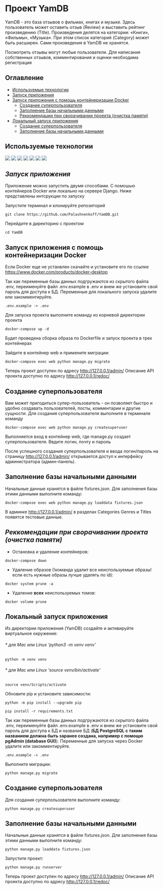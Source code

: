 # **Проект YamDB**

YamDB - это база отзывов о фильмах, книгах и музыке. Здесь пользователь может оставить отзыв (Review) и выставить рейтинг произведению (Title). Произведения делятся на категории: «Книги», «Фильмы», «Музыка». При этом список категорий (Category) может быть расширен. Сами произведения в YamDB не хранятся.

Посмотреть отзывы могут любые пользователи. Для написания собственных отзывов, комментирования и оценки необходима регистрация

## **Оглавление**
* [Используемые технологии](https://github.com/Palashnenkoff/infra_sp2/blob/master/README.md#%D0%B7%D0%B0%D0%BF%D1%83%D1%81%D0%BA-%D0%BF%D1%80%D0%B8%D0%BB%D0%BE%D0%B6%D0%B5%D0%BD%D0%B8%D1%8F)
* [Запуск приложения](https://github.com/Palashnenkoff/infra_sp2/blob/master/README.md#%D0%B7%D0%B0%D0%BF%D1%83%D1%81%D0%BA-%D0%BF%D1%80%D0%B8%D0%BB%D0%BE%D0%B6%D0%B5%D0%BD%D0%B8%D1%8F)
* [Запуск приложения с помощь контейнеризации Docker](https://github.com/Palashnenkoff/infra_sp2/blob/master/README.md#%D0%B7%D0%B0%D0%BF%D1%83%D1%81%D0%BA-%D0%BF%D1%80%D0%B8%D0%BB%D0%BE%D0%B6%D0%B5%D0%BD%D0%B8%D1%8F-%D1%81-%D0%BF%D0%BE%D0%BC%D0%BE%D1%89%D1%8C-%D0%BA%D0%BE%D0%BD%D1%82%D0%B5%D0%B9%D0%BD%D0%B5%D1%80%D0%B8%D0%B7%D0%B0%D1%86%D0%B8%D0%B8-docker)
  * [Создание суперпользователя](https://github.com/Palashnenkoff/infra_sp2/blob/master/README.md#%D1%81%D0%BE%D0%B7%D0%B4%D0%B0%D0%BD%D0%B8%D0%B5-%D1%81%D1%83%D0%BF%D0%B5%D1%80%D0%BF%D0%BE%D0%BB%D1%8C%D0%B7%D0%BE%D0%B2%D0%B0%D1%82%D0%B5%D0%BB%D1%8F)
  * [Заполнение базы начальными данными](https://github.com/Palashnenkoff/infra_sp2/blob/master/README.md#%D0%B7%D0%B0%D0%BF%D0%BE%D0%BB%D0%BD%D0%B5%D0%BD%D0%B8%D0%B5-%D0%B1%D0%B0%D0%B7%D1%8B-%D0%BD%D0%B0%D1%87%D0%B0%D0%BB%D1%8C%D0%BD%D1%8B%D0%BC%D0%B8-%D0%B4%D0%B0%D0%BD%D0%BD%D1%8B%D0%BC%D0%B8)
  * [Реккомендации при сворачивании проекта (очистка памяти)](https://github.com/Palashnenkoff/infra_sp2/blob/master/README.md#%D1%80%D0%B5%D0%BA%D0%BA%D0%BE%D0%BC%D0%B5%D0%BD%D0%B4%D0%B0%D1%86%D0%B8%D0%B8-%D0%BF%D1%80%D0%B8-%D1%81%D0%B2%D0%BE%D1%80%D0%B0%D1%87%D0%B8%D0%B2%D0%B0%D0%BD%D0%B8%D0%B8-%D0%BF%D1%80%D0%BE%D0%B5%D0%BA%D1%82%D0%B0%D0%BE%D1%87%D0%B8%D1%81%D1%82%D0%BA%D0%B0-%D0%BF%D0%B0%D0%BC%D1%8F%D1%82%D0%B8)
* [Локальный запуск приложения](https://github.com/Palashnenkoff/infra_sp2/blob/master/README.md#%D0%BB%D0%BE%D0%BA%D0%B0%D0%BB%D1%8C%D0%BD%D1%8B%D0%B9-%D0%B7%D0%B0%D0%BF%D1%83%D1%81%D0%BA-%D0%BF%D1%80%D0%B8%D0%BB%D0%BE%D0%B6%D0%B5%D0%BD%D0%B8%D1%8F)
  * [Создание суперпользователя](https://github.com/Palashnenkoff/infra_sp2/blob/master/README.md#%D1%81%D0%BE%D0%B7%D0%B4%D0%B0%D0%BD%D0%B8%D0%B5-%D1%81%D1%83%D0%BF%D0%B5%D1%80%D0%BF%D0%BE%D0%BB%D1%8C%D0%B7%D0%BE%D0%B2%D0%B0%D1%82%D0%B5%D0%BB%D1%8F-1)
  * [Заполнение базы начальными данными](https://github.com/Palashnenkoff/infra_sp2/blob/master/README.md#%D0%B7%D0%B0%D0%BF%D0%BE%D0%BB%D0%BD%D0%B5%D0%BD%D0%B8%D0%B5-%D0%B1%D0%B0%D0%B7%D1%8B-%D0%BD%D0%B0%D1%87%D0%B0%D0%BB%D1%8C%D0%BD%D1%8B%D0%BC%D0%B8-%D0%B4%D0%B0%D0%BD%D0%BD%D1%8B%D0%BC%D0%B8-1)



## **Используемые технологии**

![](https://img.shields.io/badge/Python-3776AB?style=for-the-badge&logo=python&logoColor=white)
![](https://img.shields.io/badge/Django-092E20?style=for-the-badge&logo=django&logoColor=green)
![](https://img.shields.io/badge/PostgreSQL-316192?style=for-the-badge&logo=postgresql&logoColor=white)
![](https://img.shields.io/badge/DJANGO-REST-ff1709?style=for-the-badge&logo=django&logoColor=white&color=ff1709&labelColor=gray)
![](https://img.shields.io/badge/JWT-000000?style=for-the-badge&logo=JSON%20web%20tokens&logoColor=white)
![](https://img.shields.io/badge/Nginx-009639?style=for-the-badge&logo=nginx&logoColor=white)
![](https://img.shields.io/badge/Docker-2CA5E0?style=for-the-badge&logo=docker&logoColor=white)

## ***Запуск приложения***
Приложение можно запустить двумя способами. С помошью контейнеров Docker или локально на сервере Django. Ниже представлены интсрукции по запуску

Запустите терминал и клонируйте репозиторий 
```
git clone https://github.com/Palashnenkoff/YamDB.git
```
Перейдите в директорию с проектом
```
cd YamDB
```

## **Запуск приложения с помощь контейнеризации Docker** 
Если Docker еще не устанвлен скачайте и установите его по ссылке https://www.docker.com/products/docker-desktop

Так как переменные базы данных подгружаются из скрытого файла .env,  переименуйте файл .env.example в .env и внем же установите свой пароль для доступа к БД. Переменные для локального запуска удалите или закомментируйте.
```
.env.example -> .env
```

Для запуска проекта выполните команду из корневой директории проекта

```
docker-compose up -d
```

Будет проведена сборка образа по Dockerfile и запуск проекта в трех контейнерах

Зайдите в контейнер web и примените миграции:
```
docker-compose exec web python manage.py migrate
```

Теперь проект доступен по адресу http://127.0.0.1/admin/
Описание API проекта доступно по адресу http://127.0.0.1/redoc/


## Создание суперпользователя
Вам может пригодиться супер-пользователь - он позволяет быстро и удобно создавать пользователей, посты, комментарии и другие сущности.
Для создания суперпользователя выполните в терминале команду 
```
docker-compose exec web python manage.py createsuperuser
```
Выполняется вход в контейнер web, где manage.py создает суперпользователя. 
Ввдите логин, почту и пароль

После успешного создания суперпользователя и ввода логин/пароль на страницу http://127.0.0.1/admin/ открывается доступ к интерфейсу администратора (админ-панель).

## Заполнение базы начальными данными

Начальные данные хранятся в файле fixtures.json.
Для заполнения базы этими данными выполните команду:

```
docker-compose exec web python manage.py loaddata fixtures.json
```
В админке http://127.0.0.1/admin/ в разделах Categories	Genres и Titles появятся тестовые данные. 

## *Реккомендации при сворачивании проекта (очистка памяти)*
* Остановка и удаление контейнеров:
```
docker-compose down
```
* Удаление образов (!команда удалит все неиспользуемые образы! если есть нужные образы лучше удалять по id):
```
docker system prune -a
```
* Удаление **всех** неиспользуемых томов:
```
docker volume prune
```

## Локальный запуск приложения

Из директории приложения (YamDB) создайте и активируйте виртуальное окружение:
###### * для Mac или Linux 'python3 -m venv venv'  
```
python -m venv venv
```
###### * для Mac или Linux 'source venv/bin/activate' 
```
source venv/Scripts/activate 
```
Обновите pip и установите зависимости:
```
python -m pip install --upgrade pip

pip install -r requirements.txt
```
Так как переменные базы данных подгружаются из скрытого файла .env,  переименуйте файл .env.example в .env и внем же установите свой пароль для доступа к БД и название БД (**БД PostgreSQL с таким названием должна быть заранее создана, например с помощю pgAdmin (database GUI)**). Переменные для запуска через Docker удалите или закомментируйте.
```
.env.example -> .env
```

Выполните миграции:
```
python manage.py migrate
```
## Создание суперпользователя
Для создания суперпользователя выполните команду:
```
python manage.py createsuperuser
```
## Заполнение базы начальными данными
Начальные данные хранятся в файле fixtures.json.
Для заполнения базы этими данными выполните команду:

```
python manage.py loaddata fixtures.json
```

Запустите проект:
```
python manage.py runserver
```

Теперь проект доступен по адресу http://127.0.0.1/admin/
Описание API проекта доступно по адресу http://127.0.0.1/redoc/
